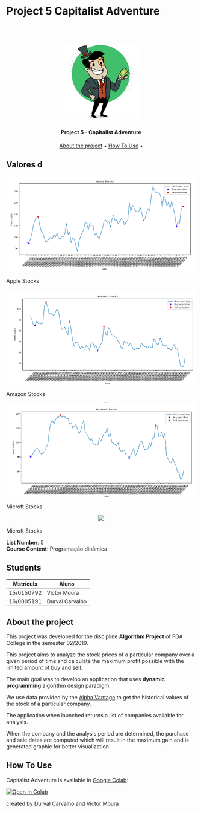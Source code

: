 # Project 5 Capitalist Adventure


<h1 align="center">
  <br>
    <a href="static/logo.png">
      <img src="static/logo.png" alt="Capitalist Adventure Logo" width="200">
    </a>
  <br>
</h1>

<h4 align="center"> Project 5 - Capitalist Adventure </h4>

<p align="center">
  <a href="#about-the-project">About the project</a> •
  <a href="#how-to-use">How To Use</a> •
</p>

## Valores d

<p align="center">
  <img src="static/apple_stocks.png">
  <p> Apple Stocks </p>
</p>

<p align="center">
  <img src="static/amazon_stocks.png">
  <p> Amazon Stocks </p>
</p>

<p align="center">
  <img src="static/microsoft_stocks.png">
  <p> Microft Stocks </p>
</p>

<p align="center">
  <img src="staticg/oogle_stocks.png">
  <p> Microft Stocks </p>
</p>

**List Number**: 5<br>
**Course Content**: Programação dinâmica<br>

## Students
| Matrícula  | Aluno                              |
| ---------- | ---------------------------------- |
| 15/0150792 | Victor Moura                       |
| 16/0005191 | Durval Carvalho                    |

## About the project

This project was developed for the discipline
**Algorithm Project** of FGA College in the semester 02/2019.

This project aims to analyze the stock prices of a
particular company over a given period of time and calculate
the maximum profit possible with the limited amount of buy
and sell.

The main goal was to develop an application that uses
**dynamic programming** algorithm design paradigm.

We use data provided by the [Alpha Vantage](https://www.alphavantage.co/)
to get the historical values of the stock of a particular
company.

The application when launched returns a list of companies
available for analysis.

When the company and the analysis period are determined,
the purchase and sale dates are computed which will result
in the maximum gain and is generated graphic for better
visualization.

## How To Use
  
  Capitalist Adventure is available in [Google Colab](https://colab.research.google.com/github/projeto-de-algoritmos-2019-2/project-5-capitalist-adventure/blob/master/OptimalTradingStrategies_DPApproach.ipynb):

  <a href="https://colab.research.google.com/github/projeto-de-algoritmos-2019-2/project-5-capitalist-adventure/blob/master/OptimalTradingStrategies_DPApproach.ipynb" target="_parent">
      <img src="https://colab.research.google.com/assets/colab-badge.svg" alt="Open In Colab"/>
  </a>

created by [Durval Carvalho](https://github.com/durvalcarvalho) and [Victor Moura](https://github.com/victorcmoura)
